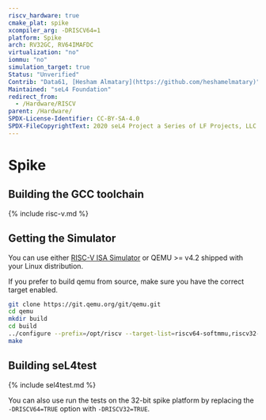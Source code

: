 ```yaml
---
riscv_hardware: true
cmake_plat: spike
xcompiler_arg: -DRISCV64=1
platform: Spike
arch: RV32GC, RV64IMAFDC
virtualization: "no"
iommu: "no"
simulation_target: true
Status: "Unverified"
Contrib: "Data61, [Hesham Almatary](https://github.com/heshamelmatary)"
Maintained: "seL4 Foundation"
redirect_from:
  - /Hardware/RISCV
parent: /Hardware/
SPDX-License-Identifier: CC-BY-SA-4.0
SPDX-FileCopyrightText: 2020 seL4 Project a Series of LF Projects, LLC.
---
```


# Spike

## Building the GCC toolchain

{% include risc-v.md %}

## Getting the Simulator
You can use either [RISC-V ISA
Simulator](https://github.com/riscv/riscv-isa-sim) or QEMU >= v4.2 shipped with
your Linux distribution.

If you prefer to build qemu from source, make sure you have the correct target
enabled.

```sh
git clone https://git.qemu.org/git/qemu.git
cd qemu
mkdir build
cd build
../configure --prefix=/opt/riscv --target-list=riscv64-softmmu,riscv32-softmmu
make
```

## Building seL4test

{% include sel4test.md %}

You can also use run the tests on the 32-bit spike platform by replacing
the `-DRISCV64=TRUE` option with `-DRISCV32=TRUE`.
